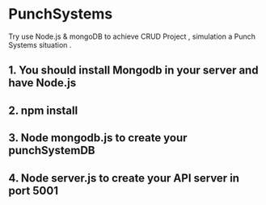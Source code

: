 # PunchSystems

Try use Node.js & mongoDB to achieve CRUD Project , simulation a Punch Systems situation .

## 1. You should install Mongodb in your server and have Node.js

## 2. npm install

## 3. Node mongodb.js to create your punchSystemDB

## 4. Node server.js to create your API server in port 5001
